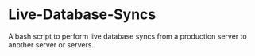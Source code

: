 Live-Database-Syncs
===================

A bash script to perform live database syncs from a production server to another server or servers. 
